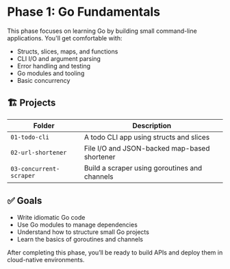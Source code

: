 # Phase 1: Go Fundamentals

This phase focuses on learning Go by building small command-line applications. You'll get comfortable with:

- Structs, slices, maps, and functions
- CLI I/O and argument parsing
- Error handling and testing
- Go modules and tooling
- Basic concurrency

## 🏗 Projects

| Folder                  | Description                                   |
|-------------------------|-----------------------------------------------|
| `01-todo-cli`           | A todo CLI app using structs and slices       |
| `02-url-shortener`      | File I/O and JSON-backed map-based shortener  |
| `03-concurrent-scraper` | Build a scraper using goroutines and channels |

## ✅ Goals

- Write idiomatic Go code
- Use Go modules to manage dependencies
- Understand how to structure small Go projects
- Learn the basics of goroutines and channels

After completing this phase, you’ll be ready to build APIs and deploy them in cloud-native environments.


